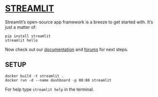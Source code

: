 # [STREAMLIT](https://streamlit.io)

Streamlit’s open-source app framework is a breeze to get started with. It’s just a matter of:

```console
pip install streamlit
streamlit hello
```

Now check out our [documentation](https://docs.streamlit.io/) and [forums](https://discuss.streamlit.io/) for next steps.

## SETUP

```console
docker build -t streamlit .
docker run -d --name dashboard -p 80:80 streamlit
```

For help type `streamlit help` in the terminal.